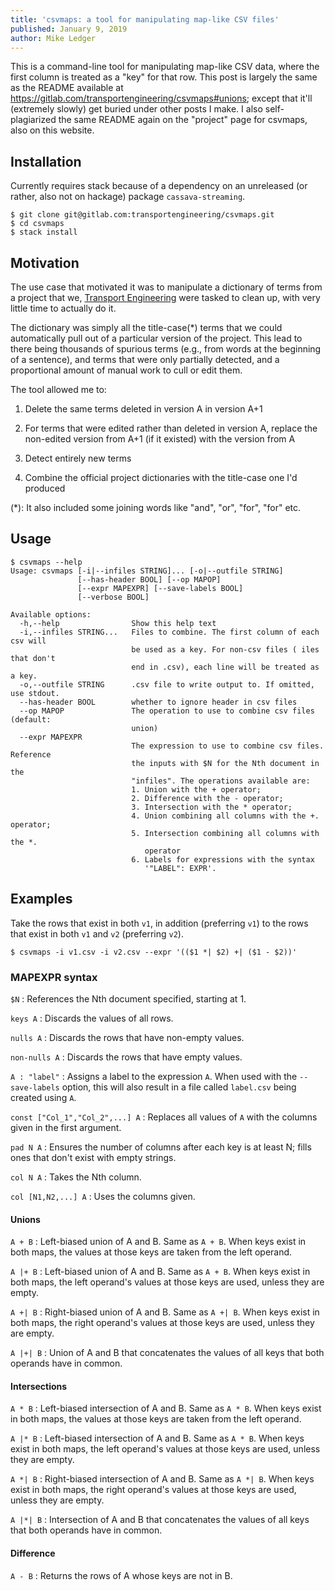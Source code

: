 ```yaml
---
title: 'csvmaps: a tool for manipulating map-like CSV files'
published: January 9, 2019
author: Mike Ledger
---
```


This is a command-line tool for manipulating map-like CSV data, where the first
column is treated as a "key" for that row. This post is largely the same as the
README available at https://gitlab.com/transportengineering/csvmaps#unions;
except that it'll (extremely slowly) get buried under other posts I make. I also
self-plagiarized the same README again on the "project" page for csvmaps, also
on this website.

## Installation 

Currently requires stack because of a dependency on an unreleased (or rather,
also not on hackage) package `cassava-streaming`.

```shell
$ git clone git@gitlab.com:transportengineering/csvmaps.git
$ cd csvmaps
$ stack install
```

## Motivation

The use case that motivated it was to manipulate a dictionary of terms from a
project that we, [Transport Engineering](http://transportengineering.com.au)
were tasked to clean up, with very little time to actually do it.

The dictionary was simply all the title-case(*) terms that we could
automatically pull out of a particular version of the project. This lead to
there being thousands of spurious terms (e.g., from words at the beginning of a
sentence), and terms that were only partially detected, and a proportional
amount of manual work to cull or edit them.

The tool allowed me to:

1. Delete the same terms deleted in version A in version A+1

2. For terms that were edited rather than deleted in version A, replace the
   non-edited version from A+1 (if it existed) with the version from A

2. Detect entirely new terms

3. Combine the official project dictionaries with the title-case one I'd
   produced
   
(*): It also included some joining words like "and", "or", "for", "for" etc.

## Usage

```shell
$ csvmaps --help
Usage: csvmaps [-i|--infiles STRING]... [-o|--outfile STRING]
               [--has-header BOOL] [--op MAPOP]
               [--expr MAPEXPR] [--save-labels BOOL]
               [--verbose BOOL]

Available options:
  -h,--help                Show this help text
  -i,--infiles STRING...   Files to combine. The first column of each csv will
                           be used as a key. For non-csv files ( iles that don't
                           end in .csv), each line will be treated as a key.
  -o,--outfile STRING      .csv file to write output to. If omitted, use stdout.
  --has-header BOOL        whether to ignore header in csv files
  --op MAPOP               The operation to use to combine csv files (default:
                           union)
  --expr MAPEXPR
                           The expression to use to combine csv files. Reference
                           the inputs with $N for the Nth document in the
                           "infiles". The operations available are: 
                           1. Union with the + operator; 
                           2. Difference with the - operator; 
                           3. Intersection with the * operator; 
                           4. Union combining all columns with the +. operator; 
                           5. Intersection combining all columns with the *. 
                              operator 
                           6. Labels for expressions with the syntax
                              '"LABEL": EXPR'.
```

## Examples

Take the rows that exist in both `v1`, in addition (preferring `v1`) to the rows
that exist in both `v1` and `v2` (preferring `v2`).

```shell
$ csvmaps -i v1.csv -i v2.csv --expr '(($1 *| $2) +| ($1 - $2))'
```

### MAPEXPR syntax

`$N`
: References the Nth document specified, starting at 1.

`keys A`
: Discards the values of all rows.

`nulls A`
: Discards the rows that have non-empty values.

`non-nulls A`
: Discards the rows that have empty values.

`A : "label"`
: Assigns a label to the expression `A`. When used with the `--save-labels`
  option, this will also result in a file called `label.csv` being created using
  `A`.

`const ["Col_1","Col_2",...] A`
: Replaces all values of `A` with the columns given in the first argument.

`pad N A`
: Ensures the number of columns after each key is at least N; fills ones that
  don't exist with empty strings.
  
`col N A`
: Takes the Nth column.

`col [N1,N2,...] A`
: Uses the columns given.

#### Unions

`A + B`
: Left-biased union of A and B. Same as `A + B`. When keys exist in both maps,
  the values at those keys are taken from the left operand.

`A |+ B`
: Left-biased union of A and B. Same as `A + B`. When keys exist in both maps,
  the left operand's values at those keys are used, unless they are empty.

`A +| B`
: Right-biased union of A and B. Same as `A +| B`. When keys exist in both maps,
  the right operand's values at those keys are used, unless they are empty.

`A |+| B`
: Union of A and B that concatenates the values of all keys that both operands
  have in common.

#### Intersections

`A * B`
: Left-biased intersection of A and B. Same as `A * B`. When keys exist in both
  maps, the values at those keys are taken from the left operand.

`A |* B`
: Left-biased intersection of A and B. Same as `A * B`. When keys exist in both
  maps, the left operand's values at those keys are used, unless they are empty.

`A *| B`
: Right-biased intersection of A and B. Same as `A *| B`. When keys exist in both
  maps, the right operand's values at those keys are used, unless they are empty.

`A |*| B`
: Intersection of A and B that concatenates the values of all keys that both
  operands have in common.
  
#### Difference

`A - B`
: Returns the rows of A whose keys are not in B.

